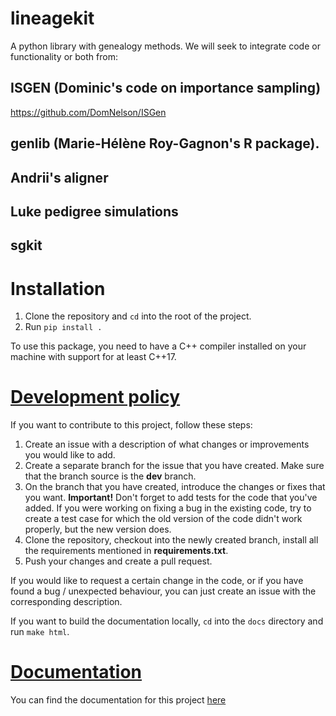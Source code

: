 # lineagekit
A python library with genealogy methods. We will seek to integrate code or functionality or both from:

## ISGEN (Dominic's code on importance sampling)
https://github.com/DomNelson/ISGen

## genlib (Marie-Hélène Roy-Gagnon's R package). 

## Andrii's aligner

## Luke pedigree simulations

## sgkit

# Installation

1. Clone the repository and `cd` into the root of the project.
2. Run `pip install .`

To use this package, you need to have a C++ compiler installed on your machine with support for at least C++17.
# [Development policy](#development-policy)

If you want to contribute to this project, follow these steps:

1. Create an issue with a description of what changes or improvements you would like to add.
2. Create a separate branch for the issue that you have created. Make sure that the branch source is the **dev** branch.
3. On the branch that you have created, introduce the changes or fixes that you want. 
**Important!** Don't forget to add tests for the code that you've added. If you were working on fixing a bug in the
existing code, try to create a test case for which the old version of the code didn't work properly, but the new version does.
4. Clone the repository, checkout into the newly created branch, install all the requirements mentioned in
**requirements.txt**.
5. Push your changes and create a pull request.

If you would like to request a certain change in the code, or if you have found a bug / unexpected behaviour,
you can just create an issue with the corresponding description. 

If you want to build the documentation locally, `cd` into the `docs` directory and run `make html`.

# [Documentation](#documentaion)
You can find the documentation for this project [here](https://lineagekit.github.io/lineagekit/)
